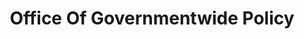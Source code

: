 ---
# This topic lives at
# https://digital.gov/topics/office-of-governmentwide-policy

# Topic Title
title: "Office Of Governmentwide Policy"

# description — keep it short and clear
summary: ""

# Weight
weight: 1

# For more information on managing topics,
# see https://github.com/GSA/digitalgov.gov/wiki/topics
---